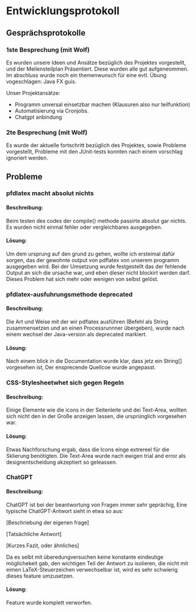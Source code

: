 # Entwicklungsprotokoll 

## Gesprächsprotokolle

### 1ste Besprechung (mit Wolf)

Es wurden unsere Ideen und Ansätze bezüglich des Projektes vorgestellt,
und der Meilensteilplan Präsentiert.
Diese wurden alle gut aufgeneommen.
Im abschluss wurde noch ein themenwunsch für eine evtl. Übung vogeschlagen: Java FX guis.

Unser Projektansätze:
- Programm unversal einsetzbar machen (Klausuren also nur teilfunktion)
- Automatisierung via Cronjobs.
- Chatgpt anbindung

### 2te Besprechung (mit Wolf)

Es wurde der aktuelle fortschritt bezüglich des Projektes, sowie Probleme vorgestellt,
Probleme mit den JUnit-tests konnten nach einem vorschlag ignoriert werden.

## Probleme

### pfdlatex macht absolut nichts

#### Beschreibung:
Beim testen des codes der compile() methode passirte absolut gar nichts.
Es wurden nicht einmal fehler oder vergleichbares ausgegeben.

#### Lösung:
Um dem ursprung auf den grund zu gehen, wollte ich ersteimal dafür sorgen, 
das der gewohnte output von pdflatex von unserem programm ausgegeben wird.
Bei der Umsetzung wurde festgestellt das der fehlende Output an sich die ursache war,
und eben dieser nicht blockirt werden darf.
Dieses Problem hat sich mehr oder wenigen von selbst gelöst.

### pfdlatex-ausfuhrungsmethode deprecated

#### Beschreibung:
Die Art und Weise mit der wir pdflatex ausführen
(Befehl als String zusammensetzen und an einen Processrunnner übergeben), 
wurde nach einem wechsel der Java-version als deprecated markiert.

#### Lösung:
Nach einem blick in die Documentation wurde klar, 
dass jetz ein String[] vorgesehen ist,
Der ensprecende Quellcoe wurde angepasst.

### CSS-Stylesheetwhet sich gegen Regeln

#### Beschreibung:
Einige Elemente wie die icons in der Seitenleite und dei Text-Area,
wollten sich nicht den in der Große anzeigen lassen,
die ursprünglich vorgesehen war.

#### Lösung:
Etwas Nachforschung ergab, dass die Icons einge extrereel für die Sklierung benötigten.
Die Text-Area wurde nach ewigen trial and error als designentscheidung akzeptiert so geleassen.

### ChatGPT

#### Beschreibung:
ChatGPT ist bei der beantwortung von Fragen immer sehr geprächig,
Eine typische ChatGPT-Antwort sieht in etwa so aus:

[Beschriebung der eigenen frage]

[Tatsächliche Antwort]

[Kurzes Fazit, oder ähnliches]

Da es selbt mit überedungversuchen keine konstante eindeutige möglichekeit gab, 
den wichtigen Teil der Antwort zu isolieren,
die nicht mit eimen LaTeX-Steuerzeichen verwechselbar ist,
wird es sehr schwierig dieses feature umzusetzen.

#### Lösung:
Feature wurde komplett verworfen.
